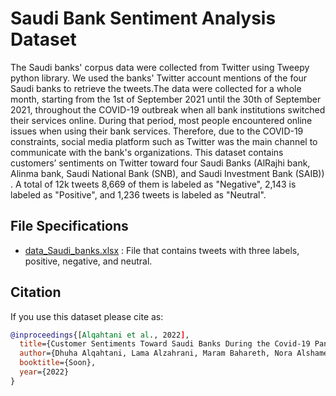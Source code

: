 # Saudi Bank Sentiment Analysis Dataset
The Saudi banks' corpus data were collected from Twitter using Tweepy python library. We used the banks' Twitter account mentions of the four Saudi banks to retrieve the tweets.The data were collected for a whole month, starting from the 1st of September 2021 until the 30th of September 2021, throughout the COVID-19 outbreak when all bank institutions switched their services online. During that period, most people encountered online issues when using their bank services. Therefore, due to the COVID-19 constraints, social media platform such as Twitter was the main channel to communicate with the bank's organizations. 
This dataset contains customers’ sentiments on Twitter toward four Saudi Banks (AlRajhi bank, Alinma bank, Saudi National Bank (SNB), and Saudi Investment Bank (SAIB)) . A total of 12k tweets 8,669 of them is labeled as "Negative", 2,143 is labeled as "Positive", and 1,236 tweets is labeled as "Neutral". 

## File Specifications

- [data_Saudi_banks.xlsx](https://github.com/iwan-rg/Saudi-Dialect-Irony-Dataset/blob/main/SaudiIrony.csv) : File that contains tweets with three labels, positive, negative, and neutral.

## Citation

If you use this dataset please cite as:

```bibtex
@inproceedings{[Alqahtani et al., 2022],
  title={Customer Sentiments Toward Saudi Banks During the Covid-19 Pandemic},
  author={Dhuha Alqahtani, Lama Alzahrani, Maram Bahareth, Nora Alshameri, Hend Al-Khalifa and Luluh Aldhubayi},
  booktitle={Soon},
  year={2022}
}
```
